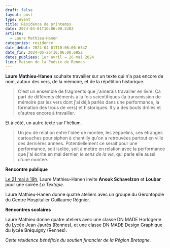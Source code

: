 ```yaml
---
draft: false
layout: post
type: event
title: Résidence de printemps
date: 2024-04-01T10:06:00.530Z
artiste:
  - Laure Mathieu-Hanen
categories: residence
date_debut: 2024-04-01T10:06:00.634Z
date_fin: 2024-05-26T10:06:00.695Z
dates_publiees: 1er avril → 26 mai 2024
lieu: Maison de la Poésie de Rennes
---
```

**Laure Mathieu-Hanen** souhaite travailler sur un texte qui n'a pas encore de nom, autour des vers, de la mémoire, et de la répétition historique. 

> C'est un ensemble de fragments que j'aimerais travailler en livre. Ça part de différents éléments à la fois scientifiques (la transmission de mémoire par les vers dont j'ai déjà parlés dans une performance, la formation des trous de vers) et historiques. Il y a des bouts drôles et d'autres encore à travailler.

Et à côté, un autre texte sur l'hélium. 

> Un jeu de relation entre l'idée de montée, les zeppelins, ces étranges cartouches pour siphon à chantilly qu'on a retrouvées partout en ville ces dernières années. Potentiellement ce serait pour une performance, soit isolée, soit à mettre en relation avec la performance que j'ai écrite en mai dernier, *le sens de la vie*, qui parle elle aussi d'une montée.

**Rencontre publique**

[Le 21 mai à 19h](https://maiporennes.fr/rencontre/2024/04/15/la-textape), Laure Mathieu-Hanen invite **Anouk Schavelzon** et **Loubar** pour une soirée *La Textape*. 

Laure Mathieu-Hanen donne quatre ateliers avec un groupe du Gérontopôle du Centre Hospitalier Guillaume Régnier.


**Rencontres scolaires**

Laure Mathieu donne quatre ateliers avec une classe DN MADE Horlogerie du Lycée Jean Jaurès (Rennes), et une classe DN MADE Design Graphique du lycée Bréquigny (Rennes).

*Cette résidence bénéficie du soutien financier de la Région Bretagne.*